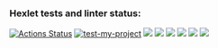 ### Hexlet tests and linter status:
[![Actions Status](https://github.com/leteli/frontend-project-lvl2/workflows/hexlet-check/badge.svg)](https://github.com/leteli/frontend-project-lvl2/actions)
[![test-my-project](https://github.com/leteli/frontend-project-lvl2/actions/workflows/test-my-project.yml/badge.svg)](https://github.com/leteli/frontend-project-lvl2/actions/workflows/test-my-project.yml)
<a href="https://codeclimate.com/github/leteli/frontend-project-lvl2/maintainability"><img src="https://api.codeclimate.com/v1/badges/3fc0b898fb2949a77d1c/maintainability" /></a>
<a href="https://codeclimate.com/github/leteli/frontend-project-lvl2/test_coverage"><img src="https://api.codeclimate.com/v1/badges/3fc0b898fb2949a77d1c/test_coverage" /></a>
<a href="https://asciinema.org/a/WYqFoPgjWjcneBLxAL15BaINn" target="_blank"><img src="https://asciinema.org/a/WYqFoPgjWjcneBLxAL15BaINn.svg" /></a>
<a href="https://asciinema.org/a/sUMfdZ37l0NvV2E2dC70FLIZA" target="_blank"><img src="https://asciinema.org/a/sUMfdZ37l0NvV2E2dC70FLIZA.svg" /></a>
<a href="https://asciinema.org/a/0t79UhjrYSCxMVfK3Le72m7gM" target="_blank"><img src="https://asciinema.org/a/0t79UhjrYSCxMVfK3Le72m7gM.svg" /></a>
<a href="https://asciinema.org/a/MXLkUAyI7ECLy4u9LO9CepnIG" target="_blank"><img src="https://asciinema.org/a/MXLkUAyI7ECLy4u9LO9CepnIG.svg" /></a>